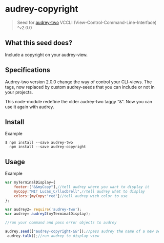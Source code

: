 # audrey-copyright

> Seed for [audrey-two](https://www.npmjs.com/package/audrey-two) VCCLI (View-Control-Command-Line-Interface) ^v2.0.0


## What this seed does?

Include a copyright on your audrey-view.

## Specifications

Audrey-two version 2.0.0 change the way of control your CLI-views. The tags, now replaced by custom audrey-seeds that you can include or not in your projects.

This node-module redefine the older audrey-two taggy "&". Now you can use it again with audrey.

## Install

Example
```
$ npm install --save audrey-two
  npm install --save audrey-copyright
```
## Usage

Example

```js
var myTerminalDisplay={
	footer:["&&myCopy"],//tell audrey where you want to display it
	myCopy:"MIT Lucas_C/llucbrell",//tell audrey what to display
	colors:{myCopy:'red'}//tell audrey wich color to use
};

var audrey2= require('audrey-two');
var audrey= audrey2(myTerminalDisplay);

//run your command and pass error objects to audrey

audrey.seed(["audrey-copyright-&&"]);//pass audrey the name of a new seed
 audrey.talk();//run audrey to display view
```

